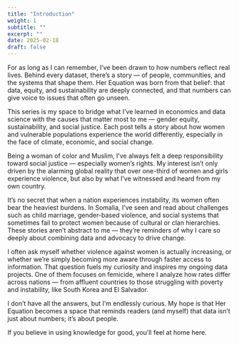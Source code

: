 ```yaml
---
title: "Introduction"
weight: 1
subtitle: ""
excerpt: ""
date: 2025-02-18
draft: false
---
```


For as long as I can remember, I’ve been drawn to how numbers reflect real lives. Behind every dataset, there’s a story — of people, communities, and the systems that shape them. Her Equation was born from that belief: that data, equity, and sustainability are deeply connected, and that numbers can give voice to issues that often go unseen.

This series is my space to bridge what I’ve learned in economics and data science with the causes that matter most to me — gender equity, sustainability, and social justice. Each post tells a story about how women and vulnerable populations experience the world differently, especially in the face of climate, economic, and social change.

Being a woman of color and Muslim, I’ve always felt a deep responsibility toward social justice — especially women’s rights. My interest isn’t only driven by the alarming global reality that over one-third of women and girls experience violence, but also by what I’ve witnessed and heard from my own country.

It’s no secret that when a nation experiences instability, its women often bear the heaviest burdens. In Somalia, I’ve seen and read about challenges such as child marriage, gender-based violence, and social systems that sometimes fail to protect women because of cultural or clan hierarchies. These stories aren’t abstract to me — they’re reminders of why I care so deeply about combining data and advocacy to drive change.

I often ask myself whether violence against women is actually increasing, or whether we’re simply becoming more aware through faster access to information. That question fuels my curiosity and inspires my ongoing data projects. One of them focuses on femicide, where I analyze how rates differ across nations — from affluent countries to those struggling with poverty and instability, like South Korea and El Salvador.

I don’t have all the answers, but I’m endlessly curious. My hope is that Her Equation becomes a space that reminds readers (and myself) that data isn’t just about numbers; it’s about people.

If you believe in using knowledge for good, you’ll feel at home here.
